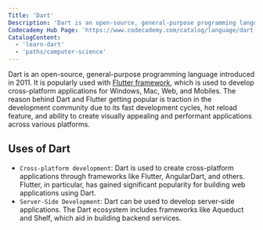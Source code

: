 ```yaml
---
Title: 'Dart'
Description: 'Dart is an open-source, general-purpose programming language developed by Google. It was introduced in 2011 and designed to create web, server, and mobile applications.'
Codecademy Hub Page: 'https://www.codecademy.com/catalog/language/dart'
CatalogContent:
  - 'learn-dart'
  - 'paths/computer-science'
---
```


Dart is an open-source, general-purpose programming language introduced in 2011. It is popularly used with [Flutter framework](https://www.codecademy.com/resources/docs/general/flutter), which is used to develop cross-platform applications for Windows, Mac, Web, and Mobiles. The reason behind Dart and Flutter getting popular is traction in the development community due to its fast development cycles, hot reload feature, and ability to create visually appealing and performant applications across various platforms.

## Uses of Dart

- `Cross-platform development`: Dart is used to create cross-platform applications through frameworks like Flutter, AngularDart, and others. Flutter, in particular, has gained significant popularity for building web applications using Dart.
- `Server-Side Development`: Dart can be used to develop server-side applications. The Dart ecosystem includes frameworks like Aqueduct and Shelf, which aid in building backend services.

